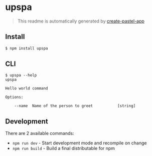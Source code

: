 # upspa

> This readme is automatically generated by [create-pastel-app](https://github.com/vadimdemedes/create-pastel-app)


## Install

```bash
$ npm install upspa
```


## CLI

```
$ upspa --help
upspa

Hello world command

Options:

	--name  Name of the person to greet           [string]
```


## Development

There are 2 available commands:

- `npm run dev` - Start development mode and recompile on change
- `npm run build` - Build a final distributable for npm
